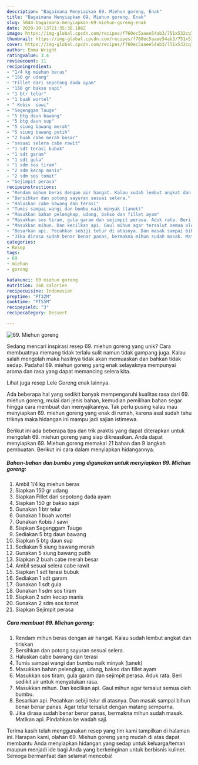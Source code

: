 ```yaml
---
description: "Bagaimana Menyiapkan 69. Miehun goreng, Enak"
title: "Bagaimana Menyiapkan 69. Miehun goreng, Enak"
slug: 5044-bagaimana-menyiapkan-69-miehun-goreng-enak
date: 2020-10-13T21:35:38.186Z
image: https://img-global.cpcdn.com/recipes/f760ec5aaee54ab3/751x532cq70/69-miehun-goreng-foto-resep-utama.jpg
thumbnail: https://img-global.cpcdn.com/recipes/f760ec5aaee54ab3/751x532cq70/69-miehun-goreng-foto-resep-utama.jpg
cover: https://img-global.cpcdn.com/recipes/f760ec5aaee54ab3/751x532cq70/69-miehun-goreng-foto-resep-utama.jpg
author: Emma Wright
ratingvalue: 3.4
reviewcount: 11
recipeingredient:
- "1/4 kg miehun beras"
- "150 gr udang"
- "Fillet dari sepotong dada ayam"
- "150 gr bakso sapi"
- "1 btr telur"
- "1 buah wortel"
- " Kobis  sawi"
- "Segenggam Tauge"
- "5 btg daun bawang"
- "5 btg daun sup"
- "5 siung bawang merah"
- "5 siung bawang putih"
- "2 buah cabe merah besar"
- "sesuai selera cabe rawit"
- "1 sdt terasi bubuk"
- "1 sdt garam"
- "1 sdt gula"
- "1 sdm sos tiram"
- "2 sdm kecap manis"
- "2 sdm sos tomat"
- "Sejimpit perasa"
recipeinstructions:
- "Rendam mihun beras dengan air hangat. Kalau sudah lembut angkat dan tiriskan"
- "Bersihkan dan potong sayuran sesuai selera."
- "Haluskan cabe bawang dan terasi"
- "Tumis sampai wangi dan bumbu naik minyak (tanek)"
- "Masukkan bahan pelengkap, udang, bakso dan fillet ayam"
- "Masukkan sos tiram, gula garam dan sejimpit perasa. Aduk rata. Beri sedikit air untuk menyatukan rasa."
- "Masukkan mihun. Dan kecilkan api. Gaul mihun agar tersalut semua oleh bumbu."
- "Besarkan api. Pecahkan sebiji telur di atasnya. Dan masak sampai bihun benar benar panas. Agar telur tersalut dengan matang sempurna."
- "Jika dirasa sudah benar benar panas, bermakna mihun sudah masak. Matikan api. Pindahkan ke wadah saji."
categories:
- Resep
tags:
- 69
- miehun
- goreng

katakunci: 69 miehun goreng 
nutrition: 268 calories
recipecuisine: Indonesian
preptime: "PT32M"
cooktime: "PT55M"
recipeyield: "3"
recipecategory: Dessert

---
```



![69. Miehun goreng](https://img-global.cpcdn.com/recipes/f760ec5aaee54ab3/751x532cq70/69-miehun-goreng-foto-resep-utama.jpg)

Sedang mencari inspirasi resep 69. miehun goreng yang unik? Cara membuatnya memang tidak terlalu sulit namun tidak gampang juga. Kalau salah mengolah maka hasilnya tidak akan memuaskan dan bahkan tidak sedap. Padahal 69. miehun goreng yang enak selayaknya mempunyai aroma dan rasa yang dapat memancing selera kita.

Lihat juga resep Lele Goreng enak lainnya.

Ada beberapa hal yang sedikit banyak mempengaruhi kualitas rasa dari 69. miehun goreng, mulai dari jenis bahan, kemudian pemilihan bahan segar hingga cara membuat dan menyajikannya. Tak perlu pusing kalau mau menyiapkan 69. miehun goreng yang enak di rumah, karena asal sudah tahu triknya maka hidangan ini mampu jadi sajian istimewa.


Berikut ini ada beberapa tips dan trik praktis yang dapat diterapkan untuk mengolah 69. miehun goreng yang siap dikreasikan. Anda dapat menyiapkan 69. Miehun goreng memakai 21 bahan dan 9 langkah pembuatan. Berikut ini cara dalam menyiapkan hidangannya.

<!--inarticleads1-->

##### Bahan-bahan dan bumbu yang digunakan untuk menyiapkan 69. Miehun goreng:

1. Ambil 1/4 kg miehun beras
1. Siapkan 150 gr udang
1. Siapkan Fillet dari sepotong dada ayam
1. Siapkan 150 gr bakso sapi
1. Gunakan 1 btr telur
1. Gunakan 1 buah wortel
1. Gunakan  Kobis / sawi
1. Siapkan Segenggam Tauge
1. Sediakan 5 btg daun bawang
1. Siapkan 5 btg daun sup
1. Sediakan 5 siung bawang merah
1. Gunakan 5 siung bawang putih
1. Siapkan 2 buah cabe merah besar
1. Ambil sesuai selera cabe rawit
1. Siapkan 1 sdt terasi bubuk
1. Sediakan 1 sdt garam
1. Gunakan 1 sdt gula
1. Gunakan 1 sdm sos tiram
1. Siapkan 2 sdm kecap manis
1. Gunakan 2 sdm sos tomat
1. Siapkan Sejimpit perasa




<!--inarticleads2-->

##### Cara membuat 69. Miehun goreng:

1. Rendam mihun beras dengan air hangat. Kalau sudah lembut angkat dan tiriskan
1. Bersihkan dan potong sayuran sesuai selera.
1. Haluskan cabe bawang dan terasi
1. Tumis sampai wangi dan bumbu naik minyak (tanek)
1. Masukkan bahan pelengkap, udang, bakso dan fillet ayam
1. Masukkan sos tiram, gula garam dan sejimpit perasa. Aduk rata. Beri sedikit air untuk menyatukan rasa.
1. Masukkan mihun. Dan kecilkan api. Gaul mihun agar tersalut semua oleh bumbu.
1. Besarkan api. Pecahkan sebiji telur di atasnya. Dan masak sampai bihun benar benar panas. Agar telur tersalut dengan matang sempurna.
1. Jika dirasa sudah benar benar panas, bermakna mihun sudah masak. Matikan api. Pindahkan ke wadah saji.




Terima kasih telah menggunakan resep yang tim kami tampilkan di halaman ini. Harapan kami, olahan 69. Miehun goreng yang mudah di atas dapat membantu Anda menyiapkan hidangan yang sedap untuk keluarga/teman maupun menjadi ide bagi Anda yang berkeinginan untuk berbisnis kuliner. Semoga bermanfaat dan selamat mencoba!
